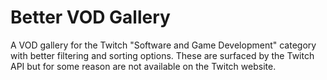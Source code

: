 # Better VOD Gallery

A VOD gallery for the Twitch "Software and Game Development" category with better filtering and sorting options. These are surfaced by the Twitch API but for some reason are not available on the Twitch website.
